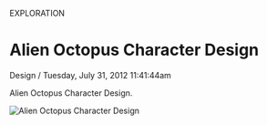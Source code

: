 <p class="type">EXPLORATION</p>

# Alien Octopus Character Design

<p class="meta">Design  /  Tuesday, July 31, 2012 11:41:44am</p>

Alien Octopus Character Design.

![Alien Octopus Character Design](https://farooq-agent.web.app/assets/images/works/large/hn4HxM8R_work_image.png)

